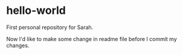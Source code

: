 # hello-world
First personal repository for Sarah.

Now I'd like to make some change in readme file before I commit my changes.
